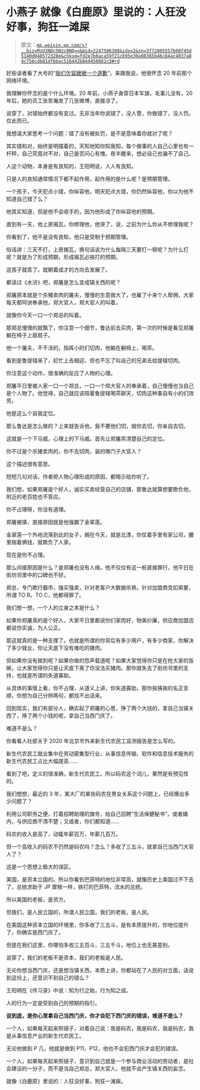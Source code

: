 # 小燕子 就像《白鹿原》里说的：人狂没好事，狗狂一滩屎

> 原文：[`mp.weixin.qq.com/s?__biz=MzU3NDc5Nzc0NQ==&mid=2247506388&idx=2&sn=3f72805557b68f45d5140d048572328e&chksm=fd2e7b0aca59f21c695e30a08365b46c84ac4037a04c756cdb01dfbbac516442b844450881c3#rd`](http://mp.weixin.qq.com/s?__biz=MzU3NDc5Nzc0NQ==&mid=2247506388&idx=2&sn=3f72805557b68f45d5140d048572328e&chksm=fd2e7b0aca59f21c695e30a08365b46c84ac4037a04c756cdb01dfbbac516442b844450881c3#rd)

好些读者看了大号的“[我们欠容嬷嬷一个道歉](https://mp.weixin.qq.com/s?__biz=MzU0MjYwNDU2Mw==&mid=2247500747&idx=1&sn=80f9eb9b6ffe48adbf51857ec59eda76&chksm=fb1aafb7cc6d26a15b3e4be1aff6e0e9eafc4748ca455b370372707f4e2ab58e4d099d6a7d3f&token=1239850368&lang=zh_CN&scene=21#wechat_redirect)”。来跟我说，他很怀念 20 年前那个网络环境。

我理解你怀念的是个什么环境。20 年前，小燕子身穿日本军旗，毛事儿没有，20 年后，她的员工张哲瀚发了几张微博，直接凉了。 

说穿了，对错始终都没有变过。无非当年你说错了，没人管，你做错了，没人罚。仅此而已。 

我想请大家思考一个问题：错了没有被处罚，是不是意味着你就对了呢？

其实错和对，始终是明摆着的，天知地知你知我知，每个做事的人自己心里也有一杆秤，自己究竟对不对，自己是否问心有愧，夜半醒来，想必自己也骗不了自己。 

人这个动物，本身是有良知的，王阳明说，人人有良知。 

只是人的良知通常情况下都不起作用，起作用的是什么呢？是预期管理。

一个孩子，今天犯点小错，你纵容他，明天犯点大错，你仍然纵容他，你以为他不知道自己错了么？

他其实知道，但是他不会收手的，因为他形成了你纵容他的预期。

直到有一天，他上房揭瓦，你修理他，他哭了，说，之前为什么你从不修理我呢？ 

你看到了，他不是没有良知，他只是受制于预期管理。 

俗话讲：三天不打，上房揭瓦，换句话说为什么每隔三天要打一顿呢？为什么打呢？就是为了形成预期，形成揭瓦必挨打的预期。 

这孩子就乖了，就朝着成才的方向去发展了。

都读过《水浒》吧，郑屠是怎么变成镇关西的呢？

郑屠原本就是个杀猪卖肉的屠夫，慢慢的生意做大了，也雇了十来个人帮佣，大家每天都阿谀奉承他，郑大官人，郑大官人的叫着。

就像你今天一口一个郑总的叫着。 

那郑总慢慢的就飘了，你注意一个细节，鲁达前去买肉，第一次的时候是看见郑屠躺在椅子上扇扇子。 

他一个屠夫，不干活的，指挥小的们切肉，他躺在躺椅上，喝茶。

看到是鲁提辖来了，赶忙上去相迎，但也不忘了叫自己的兄弟去给提辖切肉。

你注意这个动作，很准确的反应了人物的心理。

郑屠平日里被人家一口一个郑总，一口一个郑大官人的奉承着，自己慢慢也当自己是个人物了。他觉得，自己就应该陪着鲁提辖喝茶聊天，切肉这种事自有小的们效劳。

他是这么个自我定位。

那么鲁达是怎么做的？上来就告诉他，我不要他们切，就你去切，你亲自去切。 

这就是一个下马威，心理上的下马威。首先让郑屠弄清楚自己的定位。 

你不过是个杀猪卖肉的，你不去切肉，装的哪门子大官人？

这个描述很有意思。 

短短几句对话，作者把人物心理形成的原因，都暗示给你听了。 

我们想，如果郑屠是个好人，诚实买卖经营自己的店铺，那鲁达就算想要欺负他，附近的老百姓也不答应。 

你不占理呀，你没有道理。 

郑屠被揍，直接原因就是他强霸了金翠莲。

金翠莲一个外地流落到此的女子，搁在今天，就是北漂，你仗着手里有家公司，腰里揣着俩钱，就欺负了人家。 

现在是你不占理。 

那么间接原因是什么？是郑屠也没有人缘。他不仅仅有这一桩直接罪行，他平日在街坊邻里中的口碑也不好。 

郑总，专门欺行霸市，强买强卖，针对老客户大数据杀熟，针对加盟商克扣索要，所谓 TO B，TO C，他都得罪了。

我们想一想，一个人的立身之本是什么？ 

如果你郑屠真的是个好人，大家平日里都说你们家肉好，物美价廉，供应商加盟店都说你实诚，为人公正。

那这就真的是一种支撑了。也就是所谓的你背后有多少用户，有多少商家，你解决了多少就业，你让天底下没有难吃的猪肉。

但如果你没有做到呢？如果你做的怨声载道呢？如果大家觉得你只是在抢大家的饭碗，让大家觉得你只是让天底下离了你没法买猪肉。那你就失去了街坊邻里的支持，也就是所谓的失道寡助。

从具体的事情上看，你不占理，从道义上讲，你失道寡助，那你挨揍挨的名正言顺，你想为自己分辨两句，都找不出话来。

回到现实，我们有部分人，确实起了郑屠的心思，挣了两个大钱的，拿自己当镇关西了，挣了两个小钱的呢，拿自己当西门庆了。 

难道不是么？

你看看人社部关于 2020 年北京市外来新生代农民工监测报告是怎么写的。 

新生代农民工就业集中在劳动密集型行业，从事信息传输、软件和信息技术服务的新生代农民工占比大幅提高...... 

看到了吧，定义的很准确，新生代农民工。所以码农这个词儿，果然是有预见性的。 

我们想想，最近的 3 年，某大厂的某些码农在男女关系这个问题上，已经爆出多少问题了？ 

利用公司职务之便，打着招聘助理的旗号，给自己招聘“生活保健秘书”，或者婚内，与供应商不清不楚；又或者，你们都知道...... 

码农的收入是高了，动辄年薪百万，年薪几百万。 

但一个高收入的码农不仍然是码农吗？怎么？多收了三五斗，就拿自己当西门大官人了？ 

这是一个思想上极大的误区。 

美国，是资本立国的。所以你看到巴菲特的地位非常高，就像历史上美国过不下去了，总统求助于 JP 摩根一样，铁打的巴菲特，流水的总统。 

所以美国的老板，是资方。 

但我们，是人民立国的，所谓人民立国，我们的老板，是人民。 

在美国这种资本立国的环境里，你多收了三五斗，是有本质提升的，你地位提升了，你确实是西门庆了。

但是在我们这里，你哪怕多收三五百斗，三五千斗，地位上也无甚差别。

说穿了，我们的老板不是资本，我们的老板是人民。

无论你想当西门庆，还是想当镇关西，本质上讲，你都站在了人民的对立面，话说到这份上，还意识不到自己的错么？

王阳明在《传习录》中说：知为行之始，行为知之成。

人的行为一定是受到自己的预期的指引。 

**说到底，是你心里拿自己当西门庆，你才会犯下西门庆的错误，难道不是么？**

一个人，如果每天起来照镜子，对着自己说：我是码农，我是码农，我是码农，我是从事信息产业的新生代农民工。 

无论他做到 P 几，他就是做到 P11，P12，他也不会犯西门庆才会犯的错误。

一个人，如果每天起来照镜子，意识到自己就是一个参与商业活动的劳动者，是社会建设的一分子，而不是当自己郑总，郑大官人，他就不会产生镇关西的妄念。 

就像《白鹿原》里说的：人狂没好事，狗狂一滩屎。